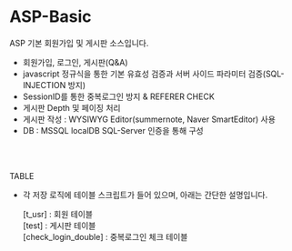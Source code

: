 # ASP-Basic
ASP 기본 회원가입 및 게시판 소스입니다.

- 회원가입, 로그인, 게시판(Q&A)
- javascript 정규식을 통한 기본 유효성 검증과 서버 사이드 파라미터 검증(SQL-INJECTION 방지)
- SessionID를 통한 중복로그인 방지 & REFERER CHECK
- 게시판 Depth 및 페이징 처리
- 게시판 작성 : WYSIWYG Editor(summernote, Naver SmartEditor) 사용
- DB : MSSQL localDB SQL-Server 인증을 통해 구성
<br/>
<br/>

TABLE
- 각 저장 로직에 테이블 스크립트가 들어 있으며, 아래는 간단한 설명입니다.<br/>
    
    [t_usr] :               회원 테이블           <br/>
    [test] :                게시판 테이블         <br/>
    [check_login_double] :  중복로그인 체크 테이블 <br/>    
  

